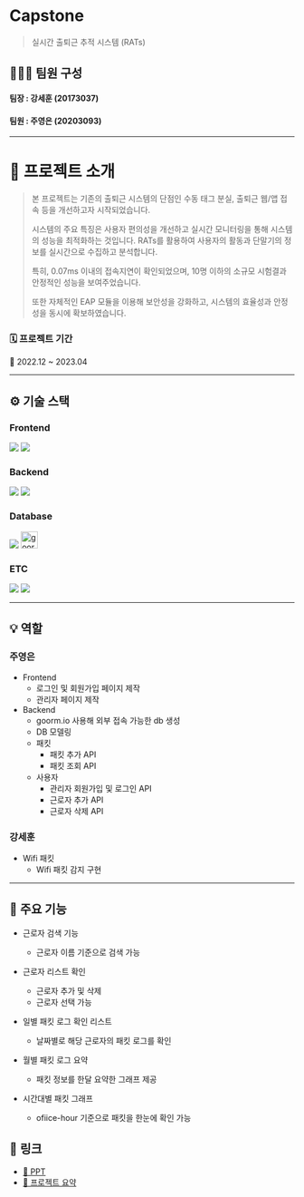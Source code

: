 # **Capstone**
> 실시간 출퇴근 추적 시스템 (RATs)

## **👨‍👩‍👧 팀원 구성**
#### 팀장 : 강세훈 (20173037)
#### 팀원 : 주영은 (20203093)

---

# **🌟 프로젝트 소개**

> 본 프로젝트는 기존의 출퇴근 시스템의 단점인 수동 태그 분실, 출퇴근 웹/앱 접속 등을 개선하고자 시작되었습니다.
>
> 시스템의 주요 특징은 사용자 편의성을 개선하고 실시간 모니터링을 통해 시스템의 성능을 최적화하는 것입니다. RATs를 활용하여 사용자의 활동과 단말기의 정보를 실시간으로 수집하고 분석합니다.
>
> 특히, 0.07ms 이내의 접속지연이 확인되었으며, 10명 이하의 소규모 시험결과 안정적인 성능을 보여주었습니다. 
>
> 또한 자체적인 EAP 모듈을 이용해 보안성을 강화하고, 시스템의 효율성과 안정성을 동시에 확보하였습니다.


### **🗓 프로젝트 기간**

📅 2022.12 ~ 2023.04

---

## **⚙ 기술 스택**

### Frontend

<img src="https://img.shields.io/badge/html5-E34F26?style=for-the-badge&logo=html5&logoColor=white"> <img src="https://img.shields.io/badge/CSS3-1572B6?style=for-the-badge&logo=CSS3&logoColor=white">

### Backend

<img src="https://img.shields.io/badge/express-000000?style=for-the-badge&logo=express&logoColor=white"> <img src="https://img.shields.io/badge/node.js-5FA04E?style=for-the-badge&logo=node.js&logoColor=white">

### Database

<img src="https://img.shields.io/badge/mysql-4479A1?style=for-the-badge&logo=mysql&logoColor=white"> <img src="https://img.shields.io/badge/-goorm-303237?style=for-the-badge&logo=&logoColor=white" height="30" alt="goorm logo"  />

### ETC

<img src="https://img.shields.io/badge/apachekafka-231F20?style=for-the-badge&logo=apachekafka&logoColor=white"> <img src="https://img.shields.io/badge/C-A8B9CC?style=for-the-badge&logo=C&logoColor=white"> 

---
 
## **💡 역할**
### 주영은
- Frontend
  - 로그인 및 회원가입 페이지 제작
  - 관리자 페이지 제작
- Backend
  - goorm.io 사용해 외부 접속 가능한 db 생성
  - DB 모델링
  - 패킷
    - 패킷 추가 API
    - 패킷 조회 API
  - 사용자
    - 관리자 회원가입 및 로그인 API
    - 근로자 추가 API
    - 근로자 삭제 API

### 강세훈
- Wifi 패킷
  - Wifi 패킷 감지 구현
 
---
 
## **🚀 주요 기능**
- 근로자 검색 기능
  - 근로자 이름 기준으로 검색 가능
 
- 근로자 리스트 확인
  - 근로자 추가 및 삭제
  - 근로자 선택 가능

- 일별 패킷 로그 확인 리스트
  - 날짜별로 해당 근로자의 패킷 로그를 확인
 
- 월별 패킷 로그 요약
  - 패킷 정보를 한달 요약한 그래프 제공

- 시간대별 패킷 그래프
  - ofiice-hour 기준으로 패킷을 한눈에 확인 가능


## **🔗 링크**

- [📄 PPT](https://github.com/user-attachments/files/18391744/_20173037._20203093.pptx)
- [📄 프로젝트 요약](https://github.com/user-attachments/files/18391785/_.pdf)

